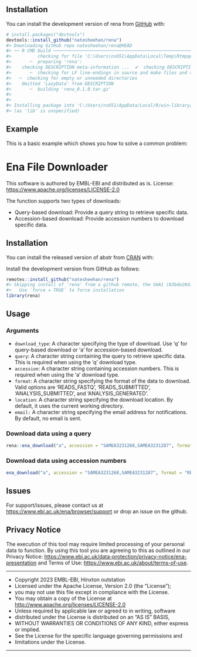 
<!-- README.md is generated from README.Rmd. Please edit that file -->

## Installation

You can install the development version of rena from
[GitHub](https://github.com/) with:

``` r
# install.packages("devtools")
devtools::install_github("natesheehan/rena")
#> Downloading GitHub repo natesheehan/rena@HEAD
#> ── R CMD build ─────────────────────────────────────────────────────────────────
#>          checking for file 'C:\Users\ns651\AppData\Local\Temp\RtmpqeiBdb\remotes43206855ce3\natesheehan-rena-83bde20/DESCRIPTION' ...  ✔  checking for file 'C:\Users\ns651\AppData\Local\Temp\RtmpqeiBdb\remotes43206855ce3\natesheehan-rena-83bde20/DESCRIPTION'
#>       ─  preparing 'rena':
#>    checking DESCRIPTION meta-information ...  ✔  checking DESCRIPTION meta-information
#>       ─  checking for LF line-endings in source and make files and shell scripts
#>   ─  checking for empty or unneeded directories
#>    Omitted 'LazyData' from DESCRIPTION
#>       ─  building 'rena_0.1.0.tar.gz'
#>      
#> 
#> Installing package into 'C:/Users/ns651/AppData/Local/R/win-library/4.2'
#> (as 'lib' is unspecified)
```

## Example

This is a basic example which shows you how to solve a common problem:

# Ena File Downloader

This software is authored by EMBL-EBI and distributed as is. License:
<https://www.apache.org/licenses/LICENSE-2.0>

The function supports two types of downloads:

- Query-based download: Provide a query string to retrieve specific
  data.
- Accession-based download: Provide accession numbers to download
  specific data.

## Installation

You can install the released version of abstr from
[CRAN](https://CRAN.R-project.org) with:

Install the development version from GitHub as follows:

``` r
remotes::install_github("natesheehan/rena")
#> Skipping install of 'rena' from a github remote, the SHA1 (83bde20d) has not changed since last install.
#>   Use `force = TRUE` to force installation
library(rena)
```

## Usage

### Arguments

- `download_type`: A character specifying the type of download. Use ‘q’
  for query-based download or ‘a’ for accession-based download.
- `query`: A character string containing the query to retrieve specific
  data. This is required when using the ‘q’ download type.
- `accession`: A character string containing accession numbers. This is
  required when using the ‘a’ download type.
- `format`: A character string specifying the format of the data to
  download. Valid options are ‘READS_FASTQ’, ‘READS_SUBMITTED’,
  ‘ANALYSIS_SUBMITTED’, and ‘ANALYSIS_GENERATED’.
- `location`: A character string specifying the download location. By
  default, it uses the current working directory.
- `email:` A character string specifying the email address for
  notifications. By default, no email is sent.

### Download data using a query

``` r
rena::ena_download("a", accession = "SAMEA3231268,SAMEA3231287", format = "READS_FASTQ", location = "C:/Users/ns651/OneDrive")
```

### Download data using accession numbers

``` r
ena_download("a", accession = "SAMEA3231268,SAMEA3231287", format = "READS_FASTQ")
```

## Issues

For support/issues, please contact us at
<https://www.ebi.ac.uk/ena/browser/support> or drop an issue on the
github.

## Privacy Notice

The execution of this tool may require limited processing of your
personal data to function. By using this tool you are agreeing to this
as outlined in our Privacy Notice:
<https://www.ebi.ac.uk/data-protection/privacy-notice/ena-presentation>
and Terms of Use: <https://www.ebi.ac.uk/about/terms-of-use>.

------------------------------------------------------------------------

- Copyright 2023 EMBL-EBI, Hinxton outstation
- Licensed under the Apache License, Version 2.0 (the “License”);
- you may not use this file except in compliance with the License.
- You may obtain a copy of the License at
  <http://www.apache.org/licenses/LICENSE-2.0>
- Unless required by applicable law or agreed to in writing, software
- distributed under the License is distributed on an “AS IS” BASIS,
- WITHOUT WARRANTIES OR CONDITIONS OF ANY KIND, either express or
  implied.
- See the License for the specific language governing permissions and
- limitations under the License.

------------------------------------------------------------------------

